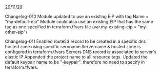 20/11/20

Changelog-010
Module updated to use an existing EIP with tag Name = "my-default-eip"
Module could also use an existing EIP that has the same tag as one specified in terraform.tfvars file (var.my-existing-eip = "my-other-eip")

Changelog-011
Enabled route53 record to be created in a specific dns hosted zone using specific servname
Servername & hosted zone is configured in terraform.tfvars
Servers DNS record is associated to server's elastic IP
Appended the project name to all resource tags.
Updated the default keypair name to be "<project-name>-keypair".  therefore no need to specify in terraform.tfvars.
